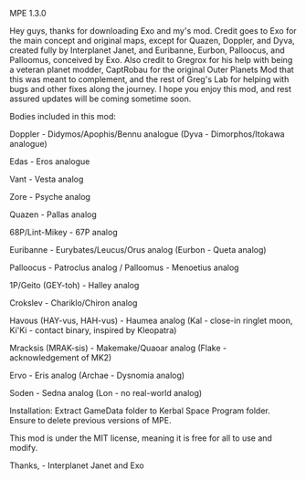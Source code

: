 MPE 1.3.0

Hey guys, thanks for downloading Exo and my's mod. Credit goes to Exo for the main concept and original maps, except for Quazen, Doppler, and Dyva, created fully by Interplanet Janet, and Euribanne, Eurbon, Palloocus, and Palloomus, conceived by Exo. Also credit to Gregrox for his help with being a veteran planet modder, CaptRobau for the original Outer Planets Mod that this was meant to complement, and the rest of Greg's Lab for helping with bugs and other fixes along the journey. I hope you enjoy this mod, and rest assured updates will be coming sometime soon.

Bodies included in this mod:

Doppler - Didymos/Apophis/Bennu analogue	(Dyva - Dimorphos/Itokawa analogue)

Edas - Eros analogue

Vant - Vesta analog

Zore - Psyche analog

Quazen - Pallas analog

68P/Lint-Mikey - 67P analog

Euribanne - Eurybates/Leucus/Orus analog	(Eurbon - Queta analog)

Palloocus - Patroclus analog / Palloomus - Menoetius analog

1P/Geito (GEY-toh) - Halley analog

Crokslev - Chariklo/Chiron analog

Havous (HAY-vus, HAH-vus) - Haumea analog	(Kal - close-in ringlet moon,	Ki'Ki - contact binary, inspired by Kleopatra)

Mracksis (MRAK-sis) - Makemake/Quaoar analog	(Flake - acknowledgement of MK2)

Ervo - Eris analog 				(Archae - Dysnomia analog)

Soden - Sedna analog 				(Lon - no real-world analog)

Installation: Extract GameData folder to Kerbal Space Program folder. Ensure to delete previous versions of MPE.

This mod is under the MIT license, meaning it is free for all to use and modify.

Thanks,
	- Interplanet Janet and Exo
